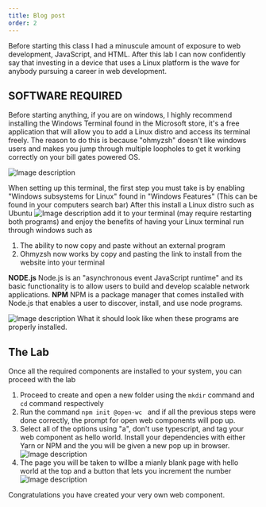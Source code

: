 ```yaml
---
title: Blog post
order: 2
---
```


Before starting this class I had a minuscule amount of exposure to web development, JavaScript, and HTML. After this lab I can now confidently say that investing in a device that uses a Linux platform is the wave for anybody pursuing a career in web development. 

## SOFTWARE REQUIRED
Before starting anything, if you are on windows, I highly recommend installing the Windows Terminal found in the Microsoft store, it's a free application that will allow you to add a Linux distro and access its terminal freely. The reason to do this is because "ohmyzsh" doesn't like windows users and makes you jump through multiple loopholes to get it working correctly on your bill gates powered OS.

![Image description](https://dev-to-uploads.s3.amazonaws.com/uploads/articles/hrge09gdx57fgwyjt07f.png)
 
When setting up this terminal, the first step you must take is by enabling "Windows subsystems for Linux" found in "Windows Features" (This can be found in your computers search bar) After this install a Linux distro such as Ubuntu 
![Image description](https://dev-to-uploads.s3.amazonaws.com/uploads/articles/k4gp0ujmhsuoo2slz7s2.png)
 add it to your terminal (may require restarting both programs) and enjoy the benefits of having your Linux terminal run through windows such as

1. The ability to now copy and paste without an external program
2. Ohmyzsh now works by copy and pasting the link to install from the website into your terminal

**NODE.js**
Node.js is an "asynchronous event JavaScript runtime" and its basic functionality is to allow users to build and develop scalable network applications. 
**NPM**
NPM is a package manager that comes installed with Node.js that enables a user to discover, install, and use node programs.

![Image description](https://dev-to-uploads.s3.amazonaws.com/uploads/articles/5tqb8868cjfl2itlzwds.PNG) What it should look like when these programs are properly installed.

## The Lab

Once all the required components are installed to your system, you can proceed with the lab

1. Proceed to create and open a new folder using the `mkdir` command and `cd` command respectively 
2. Run the command `npm init @open-wc ` and if all the previous steps were done correctly, the prompt for open web components will pop up. 
3. Select all of the options using "a", don't use typescript, and tag your web component as hello world. Install your dependencies with either Yarn or NPM and the you will be given a new pop up in browser.
![Image description](https://dev-to-uploads.s3.amazonaws.com/uploads/articles/ff6m9z64q3lfzqfckgl6.png)
4.  The page you will be taken to willbe a mianly blank page with hello world at the top and a button that lets you increment the number ![Image description](https://dev-to-uploads.s3.amazonaws.com/uploads/articles/uarml3j5ouqnqw29mlwt.png)
 
Congratulations you have created your very own web component. 
